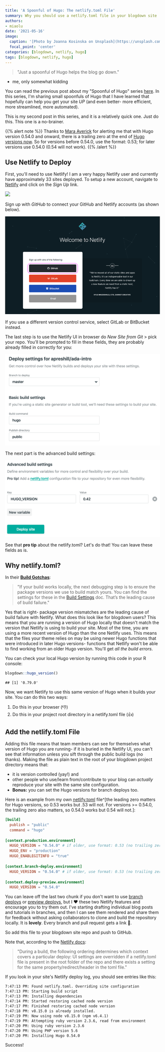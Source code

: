 ```yaml
---
title: 'A Spoonful of Hugo: The netlify.toml File'
summary: Why you should use a netlify.toml file in your blogdown site
authors:
- miaolu
date: '2021-05-16'
image:
  caption: '[Photo by Joanna Kosinska on Unsplash](https://unsplash.com/photos/Prfs32wh-o4)'
  focal_point: 'center'
categories: [blogdown, netlify, hugo]
tags: [blogdown, netlify, hugo]
---
```


> "Just a spoonful of Hugo helps the blog go down."
- me, only somewhat kidding

You can read the previous post about my "Spoonful of Hugo" series [here](/post/2019-02-19-hugo-archetypes/). In this series, I'm sharing small spoonfuls of Hugo that I have learned that hopefully can help you get your site _UP_ (and even better- more efficient, more streamlined, more automated).

This is my second post in this series, and it is a relatively quick one. Just do this. This one is a no-brainer. 

{{% alert note %}}
Thanks to [Mara Averick](https://twitter.com/dataandme) for alerting me that with Hugo version 0.54.0 and onward, there is a trailing zero at the end of [Hugo versions now](https://github.com/gohugoio/hugo/issues/5639). So for versions before 0.54.0, use the format: 0.53; for later versions use 0.54.0 (0.54 will not work).
{{% /alert %}}

## Use Netlify to Deploy

First, you'll need to use Netlify! I am a very happy Netlify user and currently have approximately 33 sites deployed. To setup a new account, navigate to [Netlify](https://www.netlify.com/) and click on the *Sign Up* link. 

![](https://arm.rbind.io/slides/img/netlify-landing.png)

Sign up with *GitHub* to connect your GitHub and Netlify accounts (as shown below). 

![](netlify-sign-up.png)


If you use a different version control service, select GitLab or BitBucket instead.

The last step is to use the Netlify UI in browser do *New Site from Git* > pick your repo. You'll be prompted to fill in these fields, they are probably already filled in correctly for you:

![](netlify-deploy-settings.png)

The next part is the advanced build settings:

![](netlify-adv-build.png)

See that __pro tip__ about the netlify.toml? Let's do that! You can leave these fields as is.

## Why netlify.toml?

In their [__Build Gotchas__](https://www.netlify.com/docs/build-gotchas/):

> "If your build works locally, the next debugging step is to ensure the package versions we use to build match yours. You can find the settings for these in the [Build Settings](https://www.netlify.com/docs/build-settings/) doc. That’s the leading cause of build failure."

Yes that is right- package version mismatches are the leading cause of build failure with Netlify. What does this look like for blogdown users? This means that you are running a version of Hugo locally that doesn't match the version that Netlify is using to build your site. Most of the time, you are using a more recent version of Hugo than the one Netlify uses. This means that the files your theme relies on may be using newer Hugo functions that were introduced in later Hugo versions- functions that Netlify won't be able to find working from an older Hugo version. You'll get *all the build errors*.

You can check your local Hugo version by running this code in your R console:


```r
blogdown::hugo_version()
```

```
## [1] '0.79.0'
```

Now, we want Netlify to use this same version of Hugo when it builds your site. You can do this two ways:

1. Do this in your browser (👎)
1. Do this in your project root directory in a netlify.toml file (👍)

## Add the netlify.toml File

Adding this file means that team members can see for themselves what version of Hugo you are running- if it is buried in the Netlify UI, you can't see that information unless you sift through the public build logs (no thanks). Making the file as plain text in the root of your blogdown project directory means that:

- it is version controlled (yay!) and 
- other people who use/learn from/contribute to your blog can *actually* reproduce your site with the same site configuration. 
- __Bonus:__ you can set the Hugo versions for branch deploys too. 

Here is an example from my own [netlify.toml](https://github.com/rbind/apreshill/blob/master/netlify.toml) file^[the leading zero matters for Hugo versions, so 0.53 works but .53 will not. For versions >= 0.54.0, the trailing zero also matters, so 0.54.0 works but 0.54 will not.]:


```toml
[build] 
  publish = "public"
  command = "hugo"

[context.production.environment]
  HUGO_VERSION = "0.54.0" # if older, use format: 0.53 (no trailing zero)
  HUGO_ENV = "production"
  HUGO_ENABLEGITINFO = "true"
  
[context.branch-deploy.environment]
  HUGO_VERSION = "0.54.0" # if older, use format: 0.53 (no trailing zero)

[context.deploy-preview.environment]
  HUGO_VERSION = "0.54.0"
```

You can leave off the last two chunk if you don't want to use [branch deploys](https://www.netlify.com/blog/2017/11/16/get-full-control-over-your-deployed-branches/) or [preview deploys](https://www.netlify.com/blog/2016/07/20/introducing-deploy-previews-in-netlify/), but I ❤️ these two Netlify features and encourage you to try them out. I've starting drafting individual blog posts and tutorials in branches, and then I can see them rendered and share them for feedback without asking collaborators to clone and build the repository locally. It is __lovely__. Every branch and pull request gets a link 🎉.

So add this file to your blogdown site repo and push to GitHub.

Note that, according to the [Netlify docs](https://www.netlify.com/docs/netlify-toml-reference/):

> "During a build, the following ordering determines which context covers a particular deploy: UI settings are overridden if a netlify.toml file is present in the root folder of the repo and there exists a setting for the same property/redirect/header in the toml file."

If you look in your site's Netlify deploy log, you should see entries like this:

```
7:47:13 PM: Found netlify.toml. Overriding site configuration
7:47:13 PM: Starting build script
7:47:13 PM: Installing dependencies
7:47:14 PM: Started restoring cached node version
7:47:17 PM: Finished restoring cached node version
7:47:18 PM: v8.15.0 is already installed.
7:47:19 PM: Now using node v8.15.0 (npm v6.4.1)
7:47:19 PM: Attempting ruby version 2.3.6, read from environment
7:47:20 PM: Using ruby version 2.3.6
7:47:20 PM: Using PHP version 5.6
7:47:20 PM: Installing Hugo 0.54.0
```

Success!
